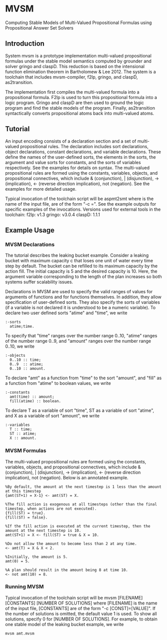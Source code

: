 # MVSM
Computing Stable Models of Multi-Valued Propositional Formulas using Propositional Answer Set Solvers

## Introduction
System mvsm is a prototype implementation multi-valued propositional formulas under the stable model semantics computed by grounder and solver gringo and claspD. This reduction is based on the intensional function elimination theorem in Bartholomew & Lee 2012. The system is a toolchain that includes mvsm-compiler, f2lp, gringo, and claspD, as2transition.

The implementation first compiles the multi-valued formula into a propositional formula. F2lp is used to turn this propositional formula into a logic program. Gringo and claspD are then used to ground the logic program and find the stable models of the program. Finally, as2transition syntactically converts propositional atoms back into multi-valued atoms.

## Tutorial
An input encoding consists of a declaration section and a set of multi-valued propositional rules. 
The declaration includes sort declarations, object declarations, constant declarations, and variable declarations. 
These define the names of the user-defined sorts, the elements in the sorts, the argument and value sorts for constants, 
and the sorts of variables respectively. See the examples for details on syntax. The multi-valued propositional rules 
are formed using the constants, variables, objects, and propositional connectives, which include & (conjunction), 
| (disjunction), -> (implication), <- (reverse direction implication), not (negation). See the examples for more detailed usage. 

Typical invocation of the toolchain script will be aspmt2smt where is the name of the input file, are of the form "-c =". 
See the example outputs for specific examples of the invocations. Versions used for external tools in the toolchain: f2lp: v1.3 gringo: v3.0.4 claspD: 1.1.1

## Example Usage
### MVSM Declarations
The tutorial describes the leaking bucket example. Consider a leaking bucket with maximum capacity c that loses one unit of water every time step by default. The bucket can be refilled to its maximum capacity by the action fill. The initial capacity is 5 and the desired capacity is 10. Here, the argument variable corresponding to the length of the plan increases so both systems suffer scalability issues.

Declarations in MVSM are used to specify the valid ranges of values for arguments of functions and for functions themselves. In addition, they allow specification of user-defined sorts. They also specify the sorts of variables (if a variable is not declared it is understood to be a numeric variable). To declare two user defined sorts "atime" and "time", we write
```
:-sorts
  atime;time.
```
To specify that "time" ranges over the number range 0..10, "atime" ranges of the number range 0..9, and "amount" ranges over the number range 0..10, we write
```
:-objects
  0..10 :: time;
  0..9  :: atime;
  0..10 :: amount.
```
To declare "amt" as a function from "time" to the sort "amount", and "fill" as a function from "atime" to boolean values, we write
```
:-constants
  amt(time) :: amount;
  fill(atime) :: boolean.
```
To declare T as a variable of sort "time", ST as a variable of sort "atime", and X as a variable of sort "amount", we write
```
:-variables
  T :: time;
  ST :: atime;
  X :: amount.
```

### MVSM Formulas
The multi-valued propositional rules are formed using the constants, variables, objects, and propositional connectives, which include & (conjunction), | (disjunction), -> (implication), <- (reverse direction implication), not (negation). Below is an annotated example.
```
%By default, the amount at the next timestep is 1 less than the amount at this timestep
{amt(ST+1) = X-1} <- amt(ST) = X.

%The fill action is exogenous at all timesteps (other than the final timestep, when actions are not executed).
{fill(ST) = true}.
{fill(ST) = false}.

%If the fill action is executed at the current timestep, then the amount at the next timestep is 10.
amt(ST+1) = X <- fill(ST) = true & X = 10.

%Do not allow the amount to become less than 2 at any time.
<- amt(T) = X & X < 2.

%Initially, the amount is 5.
amt(0) = 5.

%A plan should result in the amount being 8 at time 10.
<- not amt(10) = 8.
```

### Running MVSM
Typical invocation of the toolchain script will be mvsm [FILENAME] [CONSTANTS] [NUMBER OF SOLUTIONS] where [FILENAME] is the name of the input file, [CONSTANTS] are of the form "-c [CONST]=[VALUE]". If the number of solutions is omitted, the default value 1 is used. To show all solutions, specify 0 for [NUMBER OF SOLUTIONS]. For example, to obtain one stable model of the leaking bucket example, we write
```
mvsm amt.mvsm
```
